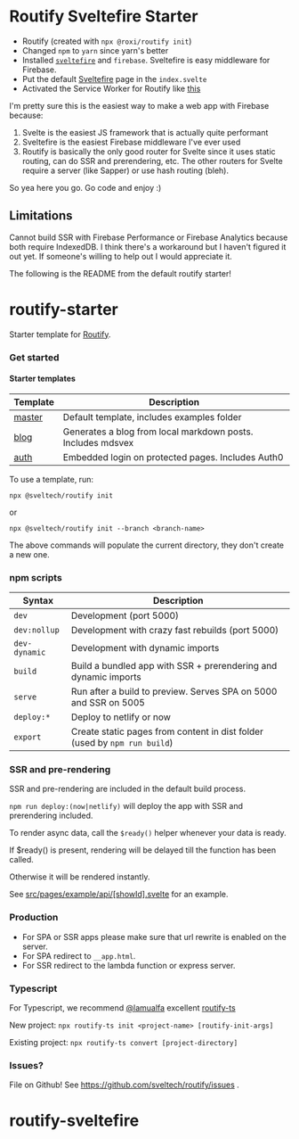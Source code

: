 # Routify Sveltefire Starter

- Routify (created with `npx @roxi/routify init`)
- Changed `npm` to `yarn` since yarn's better
- Installed [`sveltefire`](https://github.com/codediodeio/sveltefire) and `firebase`. Sveltefire is easy middleware for Firebase.
- Put the default [Sveltefire](https://github.com/codediodeio/sveltefire-template/blob/master/src/App.svelte) page in the `index.svelte`
- Activated the Service Worker for Routify like [this](https://routify.dev/guide/starter-Template/PWA_&_offline_first)

I'm pretty sure this is the easiest way to make a web app with Firebase because:

1. Svelte is the easiest JS framework that is actually quite performant
2. Sveltefire is the easiest Firebase middleware I've ever used
3. Routify is basically the only good router for Svelte since it uses static routing, can do SSR and prerendering, etc. The other routers for Svelte require a server (like Sapper) or use hash routing (bleh).

So yea here you go. Go code and enjoy :)

## Limitations 

Cannot build SSR with Firebase Performance or Firebase Analytics because both require IndexedDB. I think there's a workaround but I haven't figured it out yet.
If someone's willing to help out I would appreciate it.

The following is the README from the default routify starter!

# routify-starter

Starter template for [Routify](https://github.com/sveltech/routify).

### Get started

#### Starter templates
| Template                                  | Description                                                 |
|-------------------------------------------|-------------------------------------------------------------|
| [master](https://example.routify.dev/)    | Default template, includes examples folder                  |
| [blog](https://blog-example.routify.dev/) | Generates a blog from local markdown posts. Includes mdsvex |
| [auth](https://auth-example.routify.dev/) | Embedded login on protected pages. Includes Auth0           |

To use a template, run:

`npx @sveltech/routify init`

or

`npx @sveltech/routify init --branch <branch-name>`

The above commands will populate the current directory, they don't create a new one.

### npm scripts

| Syntax           | Description                                                                       |
|------------------|-----------------------------------------------------------------------------------|
| `dev`            | Development (port 5000)                                                           |
| `dev:nollup`     | Development with crazy fast rebuilds (port 5000)                                  |
| `dev-dynamic`    | Development with dynamic imports                                                  |
| `build`          | Build a bundled app with SSR + prerendering and dynamic imports                   |
| `serve`          | Run after a build to preview. Serves SPA on 5000 and SSR on 5005                  |
| `deploy:*`       | Deploy to netlify or now                                                          |
| `export`         | Create static pages from content in dist folder (used by `npm run build`)         |

### SSR and pre-rendering

SSR and pre-rendering are included in the default build process.

`npm run deploy:(now|netlify)` will deploy the app with SSR and prerendering included.

To render async data, call the `$ready()` helper whenever your data is ready.

If $ready() is present, rendering will be delayed till the function has been called.

Otherwise it will be rendered instantly.

See [src/pages/example/api/[showId].svelte](https://github.com/sveltech/routify-starter/blob/master/src/pages/example/api/%5BshowId%5D.svelte) for an example.

### Production

* For SPA or SSR apps please make sure that url rewrite is enabled on the server.
* For SPA redirect to `__app.html`.
* For SSR redirect to the lambda function or express server.

### Typescript

For Typescript, we recommend [@lamualfa](https://github.com/lamualfa) excellent [routify-ts](https://github.com/lamualfa/routify-ts/)

New project: `npx routify-ts init <project-name> [routify-init-args]`

Existing project: `npx routify-ts convert [project-directory]`


### Issues?

File on Github! See https://github.com/sveltech/routify/issues .
# routify-sveltefire
